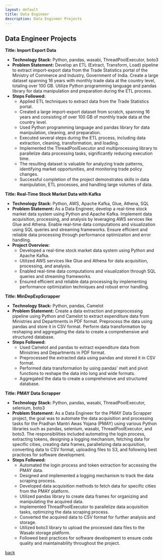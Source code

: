 ```yaml
---
layout: default
title: Data Engineer
description: Data Engineer Projects
---
```


## Data Engineer Projects

**Title: Import Export Data**
- **Technology Stack:** Python, pandas, wasabi, ThreadPoolExecutor, boto3
- **Problem Statement:** Develop an ETL (Extract, Transform, Load) pipeline to extract import-export data from the Trade Statistics portal of the Ministry of Commerce and Industry, Government of India. Create a large dataset spanning 16 years with monthly trade data at the country level, totaling over 100 GB. Utilize Python programming language and pandas library for data manipulation and preparation during the ETL process.
- **Steps Followed:**
  - Applied ETL techniques to extract data from the Trade Statistics portal.
  - Created a large import-export dataset from scratch, spanning 16 years and consisting of over 100 GB of monthly trade data at the country level.
  - Used Python programming language and pandas library for data manipulation, cleaning, and preparation.
  - Executed several steps during the ETL process, including data extraction, cleaning, transformation, and loading.
  - Implemented the ThreadPoolExecutor and multiprocessing library to parallelize data processing tasks, significantly reducing execution time.
  - The resulting dataset is valuable for analyzing trade patterns, identifying market opportunities, and monitoring trade policy changes.
  - Successful completion of the project demonstrates skills in data manipulation, ETL processes, and handling large volumes of data.

**Title: Real-Time Stock Market Data with Kafka**
- **Technology Stack:** Python, AWS, Apache Kafka, Glue, Athena, SQL
- **Problem Statement:** As a Data Engineer, develop a real-time stock market data system using Python and Apache Kafka. Implement data acquisition, processing, and analysis by leveraging AWS services like Glue and Athena. Enable real-time data computations and visualization using SQL queries and streaming frameworks. Ensure efficient and reliable data processing through performance optimization and error handling.
- **Project Overview:**
  - Developed a real-time stock market data system using Python and Apache Kafka.
  - Utilized AWS services like Glue and Athena for data acquisition, processing, and analysis.
  - Enabled real-time data computations and visualization through SQL queries and streaming frameworks.
  - Ensured efficient and reliable data processing by implementing performance optimization techniques and robust error handling.

**Title: MinDepExpScrapper**
- **Technology Stack:** Python, pandas, Camelot
- **Problem Statement:** Create a data extraction and preprocessing pipeline using Python and Camelot to extract expenditure data from Ministries and Departments in PDF format. Preprocess the data using pandas and store it in CSV format. Perform data transformation by reshaping and aggregating the data to create a comprehensive and structured database.
- **Steps Followed:**
  - Used Camelot and pandas to extract expenditure data from Ministries and Departments in PDF format.
  - Preprocessed the extracted data using pandas and stored it in CSV format.
  - Performed data transformation by using pandas' melt and pivot functions to reshape the data into long and wide formats.
  - Aggregated the data to create a comprehensive and structured database.


**Title: PMAY Data Scrapper**
- **Technology Stack:** Python, pandas, wasabi, ThreadPoolExecutor, selenium, boto3
- **Problem Statement:** As a Data Engineer for the PMAY Data Scrapper project, the goal was to automate the data acquisition and processing tasks for the Pradhan Mantri Awas Yojana (PMAY) using various Python libraries such as pandas, selenium, wasabi, ThreadPoolExecutor, and boto3. The responsibilities included automating the login process, extracting tokens, designing a logging mechanism, fetching data for specific cities, creating data frames, parallelizing data acquisition, converting data to CSV format, uploading files to S3, and following best practices for software development.
- **Steps Followed:**
  - Automated the login process and token extraction for accessing the PMAY data.
  - Designed and implemented a logging mechanism to track the data scraping process.
  - Developed data acquisition methods to fetch data for specific cities from the PMAY platform.
  - Utilized pandas library to create data frames for organizing and manipulating the acquired data.
  - Implemented ThreadPoolExecutor to parallelize data acquisition tasks, optimizing the data scraping process.
  - Converted the acquired data to CSV format for further analysis and storage.
  - Utilized boto3 library to upload the processed data files to the Wasabi storage platform.
  - Followed best practices for software development to ensure code quality and maintainability throughout the project.

[back](./)

